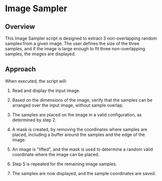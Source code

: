 # Image Sampler

## Overview

This Image Sampler script is designed to extract 3 non-overlapping random samples from a given image. The user defines the size of the three samples, and if the image is large enough to fit three non-overlapping samples, the images are displayed.

## Approach

When executed, the script will:

1. Read and display the input image.

2. Based on the dimensions of the image, verify that the samples can be arranged over the input image, without sample overlap.

3. The samples are placed on the image in a valid configuration, as determined by step 2.

4. A mask is created, by removing the coordinates where samples are placed, including a buffer around the samples and the edge of the image.

5. An image is "lifted", and the mask is used to determine a random valid coordinate where the image can be placed. 

6. Step 5 is repeated for the remaining image samples.

7. The samples are now displayed, and the sample coordinates are saved.



